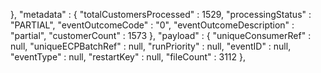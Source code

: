},
  "metadata" : {
    "totalCustomersProcessed" : 1529,
    "processingStatus" : "PARTIAL",
    "eventOutcomeCode" : "0",
    "eventOutcomeDescription" : "partial",
    "customerCount" : 1573
  },
  "payload" : {
    "uniqueConsumerRef" : null,
    "uniqueECPBatchRef" : null,
    "runPriority" : null,
    "eventID" : null,
    "eventType" : null,
    "restartKey" : null,
    "fileCount" : 3112
  },
